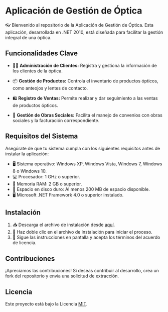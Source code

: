 # Aplicación de Gestión de Óptica

👓 Bienvenido al repositorio de la Aplicación de Gestión de Óptica. Esta aplicación, desarrollada en .NET 2010, está diseñada para facilitar la gestión integral de una óptica.

## Funcionalidades Clave

- 🧑‍💼 **Administración de Clientes:** Registra y gestiona la información de los clientes de la óptica.

- 📦 **Gestión de Productos:** Controla el inventario de productos ópticos, como anteojos y lentes de contacto.

- 🛍️ **Registro de Ventas:** Permite realizar y dar seguimiento a las ventas de productos ópticos.

- 🏥 **Gestión de Obras Sociales:** Facilita el manejo de convenios con obras sociales y la facturación correspondiente.

## Requisitos del Sistema

Asegúrate de que tu sistema cumpla con los siguientes requisitos antes de instalar la aplicación:

- 🖥️ Sistema operativo: Windows XP, Windows Vista, Windows 7, Windows 8 o Windows 10.
- 💻 Procesador: 1 GHz o superior.
- 🧠 Memoria RAM: 2 GB o superior.
- 💽 Espacio en disco duro: Al menos 200 MB de espacio disponible.
- 🖥️ Microsoft .NET Framework 4.0 o superior instalado.

## Instalación

1. 📥 Descarga el archivo de instalación desde [aquí](./release/).
2. 🚀 Haz doble clic en el archivo de instalación para iniciar el proceso.
3. 🔄 Sigue las instrucciones en pantalla y acepta los términos del acuerdo de licencia.

## Contribuciones

¡Apreciamos las contribuciones! Si deseas contribuir al desarrollo, crea un fork del repositorio y envía una solicitud de extracción.

## Licencia

Este proyecto está bajo la Licencia [MIT](./LICENSE).
